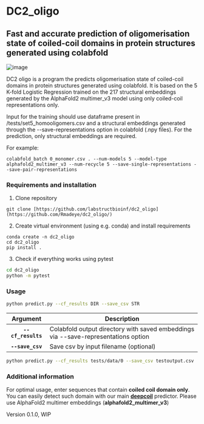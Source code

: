 # DC2_oligo
## **Fast and accurate prediction of oligomerisation state of coiled-coil domains in protein structures generated using colabfold**
![image](https://github.com/Rmadeye/dc2_oligo/assets/46814304/3cd48168-b572-489d-b8b2-5cd659182242)

DC2 oligo is a program the predicts oligomerisation state of coiled-coil domains in protein structures generated using colabfold. It is based on the 5 K-fold Logistic Regression trained on the 217 structural embeddings generated by the AlphaFold2 multimer_v3 model using only coiled-coil representations only.

Input for the training should use dataframe present in /tests/set5_homooligomers.csv and a structural embeddings generated through the --save-representations option in colabfold (.npy files). For the prediction, only structural embeddings are required.

For example:
```
colabfold_batch 0_monomer.csv . --num-models 5 --model-type alphafold2_multimer_v3 --num-recycle 5 --save-single-representations --save-pair-representations
```




### **Requirements and installation** ###

1. Clone repository
```
git clone [https://github.com/labstructbioinf/dc2_oligo](https://github.com/Rmadeye/dc2_oligo/)
```

2. Create virtual environment (using e.g. conda) and install requirements

```
conda create -n dc2_oligo
cd dc2_oligo
pip install .
```

3. Check if everything works using pytest

```bash
cd dc2_oligo
python -m pytest
```

### **Usage** ###

```bash
python predict.py --cf_results DIR --save_csv STR

 ```
 | Argument        | Description |
|:-------------:|-------------|
| **`--cf_results`** | Colabfold output directory with saved embeddings via --save-representations option |
| **`--save_csv`** | Save csv by input filename (optional)|

```bash
python predict.py --cf_results tests/data/0 --save_csv testoutput.csv
```

### **Additional information** ##

For optimal usage, enter sequences that contain __coiled coil domain only__. You can easily detect such domain with our main  [__deepcoil__](https://github.com/labstructbioinf/DeepCoil)  predictor.
Please use  AlphaFold2 multimer embeddings (**alphafold2_multimer_v3**)

Version 0.1.0, WIP
